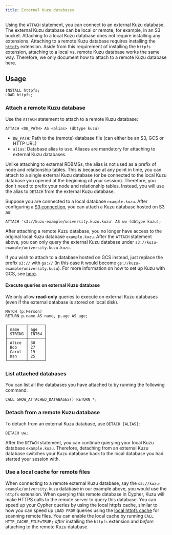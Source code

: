 ```yaml
---
title: External Kuzu databases
---
```


Using the `ATTACH` statement, you can connect to an external Kuzu database. The external Kuzu database can be local or remote, for example,
in an S3 bucket. Attaching to a local Kuzu database does not require installing any extensions. Attaching to a remote
Kuzu database requires installing the [`httpfs`](/extensions/httpfs) extension. Aside from this requirement of installing the `httpfs` extension,
attaching to a local vs. remote Kuzu database works the same way. Therefore, we only document how to attach to a remote Kuzu database here.

## Usage

```cypher
INSTALL httpfs;
LOAD httpfs;
```

### Attach a remote Kuzu database

Use the `ATTACH` statement to attach to a remote Kuzu database:

```cypher
ATTACH <DB_PATH> AS <alias> (dbtype kuzu)
```

- `DB_PATH`: Path to the (remote) database file (can either be an S3, GCS or HTTP URL)
- `alias`: Database alias to use. Aliases are mandatory for attaching to external Kuzu databases.

Unlike attaching to external RDBMSs, the alias is not used as a prefix of node and relationship tables. This is because at any point in time,
you can attach to a single external Kuzu database (or be connected to the local Kuzu database you opened at the beginning of your session).
Therefore, you don't need to prefix your node and relationship tables.
Instead, you will use the alias to `DETACH` from the external Kuzu database.

Suppose you are connected to a local database `example.kuzu`. After configuring a [S3 connection](/extensions/s3#configure-the-connection), you can attach a Kuzu database hosted on S3 as:

```cypher
ATTACH 's3://kuzu-example/university.kuzu.kuzu' AS uw (dbtype kuzu);
```
After attaching a remote Kuzu database, you no longer have access to the original local Kuzu database `example.kuzu`.
After the `ATTACH` statement above, you can only query the external Kuzu database under `s3://kuzu-example/university.kuzu.kuzu`.

If you wish to attach to a database hosted on GCS instead, just replace the prefix `s3://` with `gs://` (in this case it would become `gs://kuzu-example/university.kuzu`). For more information on how to set up Kuzu with GCS, see [here](/extensions/gcs).

#### Execute queries on external Kuzu database
We only allow **read-only** queries to execute on external Kuzu databases (even if the external database is stored on local disk).
```cypher
MATCH (p:Person)
RETURN p.name AS name, p.age AS age;
```

```table
┌────────┬───────┐
│ name   │ age   │
│ STRING │ INT64 │
├────────┼───────┤
│ Alice  │ 30    │
│ Bob    │ 27    │
│ Carol  │ 19    │
│ Dan    │ 25    │
└────────┴───────┘
```

### List attached databases

You can list all the databases you have attached to by running the following command:
```cypher
CALL SHOW_ATTACHED_DATABASES() RETURN *;
```

### Detach from a remote Kuzu database

To detach from an external Kuzu database, use `DETACH [ALIAS]`:

```cypher
DETACH uw;
```

After the `DETACH` statement, you can continue querying your local Kuzu database `example.kuzu`. Therefore, detaching
from an external Kuzu database switches your Kuzu database back to the local database you had started your session with.

### Use a local cache for remote files

When connecting to a remote external Kuzu database, say the `s3://kuzu-example/university.kuzu` database in our example above,
you would use the `httpfs` extension. When querying this remote database in Cypher, Kuzu will make HTTPS calls to the
remote server to query this database. You can speed up your Cypher queries by using the local httpfs cache,
similar to how you can speed up `LOAD FROM` queries using the [local httpfs cache](/extensions/httpfs#local-cache)
for scanning remote files.
You can enable the local cache by running `CALL HTTP_CACHE_FILE=TRUE;` _after_ installing the `httpfs`
extension and _before_ attaching to the remote Kuzu database.
